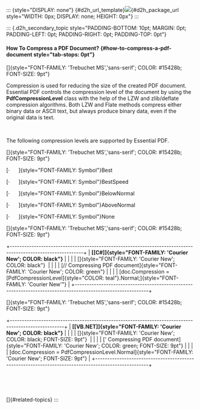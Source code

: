 ::: {style="DISPLAY: none"}
[](ms-xhelp:///?Id=d2h_url_template){#d2h_url_template}![](!package_url!){#d2h_package_url style="WIDTH: 0px; DISPLAY: none; HEIGHT: 0px"}
:::

::: {.d2h_secondary_topic style="PADDING-BOTTOM: 10pt; MARGIN: 0pt; PADDING-LEFT: 0pt; PADDING-RIGHT: 0pt; PADDING-TOP: 0pt"}
#### How To Compress a PDF Document? {#how-to-compress-a-pdf-document style="tab-stops: 0pt"}

[]{style="FONT-FAMILY: 'Trebuchet MS','sans-serif'; COLOR: #15428b; FONT-SIZE: 9pt"} 

Compression is used for reducing the size of the created PDF document. Essential PDF controls the compression level of the document by using the **PdfCompressionLevel** class with the help of the LZW and zlib/deflate compression algorithms. Both LZW and Flate methods compress either binary data or ASCII text, but always produce binary data, even if the original data is text.

 

The following compression levels are supported by Essential PDF.

[]{style="FONT-FAMILY: 'Trebuchet MS','sans-serif'; COLOR: #15428b; FONT-SIZE: 9pt"} 

[·      ]{style="FONT-FAMILY: Symbol"}Best

[·      ]{style="FONT-FAMILY: Symbol"}BestSpeed

[·      ]{style="FONT-FAMILY: Symbol"}BelowNormal

[·      ]{style="FONT-FAMILY: Symbol"}AboveNormal

[·      ]{style="FONT-FAMILY: Symbol"}None

[]{style="FONT-FAMILY: 'Trebuchet MS','sans-serif'; COLOR: #15428b; FONT-SIZE: 9pt"} 

+------------------------------------------------------------------------------------------------------------+
| **[\[C#\]]{style="FONT-FAMILY: 'Courier New'; COLOR: black"}**                                             |
|                                                                                                            |
| []{style="FONT-FAMILY: 'Courier New'; COLOR: black"}                                                       |
|                                                                                                            |
| [// Compressing PDF document]{style="FONT-FAMILY: 'Courier New'; COLOR: green"}                            |
|                                                                                                            |
| [doc.Compression = [PdfCompressionLevel]{style="COLOR: teal"}.Normal;]{style="FONT-FAMILY: 'Courier New'"} |
+------------------------------------------------------------------------------------------------------------+

[]{style="FONT-FAMILY: 'Trebuchet MS','sans-serif'; COLOR: #15428b; FONT-SIZE: 9pt"} 

+----------------------------------------------------------------------------------------------------+
| **[\[VB.NET\]]{style="FONT-FAMILY: 'Courier New'; COLOR: black"}**                                 |
|                                                                                                    |
| []{style="FONT-FAMILY: 'Courier New'; COLOR: black; FONT-SIZE: 9pt"}                               |
|                                                                                                    |
| [\' Compressing PDF document]{style="FONT-FAMILY: 'Courier New'; COLOR: green; FONT-SIZE: 9pt"}    |
|                                                                                                    |
| [doc.Compression = PdfCompressionLevel.Normal]{style="FONT-FAMILY: 'Courier New'; FONT-SIZE: 9pt"} |
+----------------------------------------------------------------------------------------------------+

 

 

[]{#related-topics}
:::
